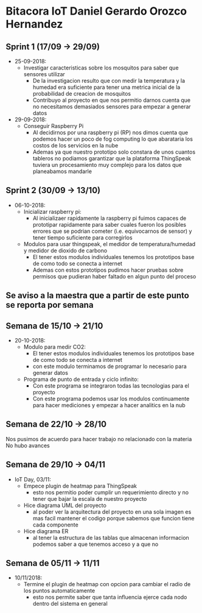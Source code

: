 # Bitacora IoT Daniel Gerardo Orozco Hernandez
## Sprint 1 (17/09 &rarr; 29/09)
* 25-09-2018:
    * Investigar caracteristicas sobre los mosquitos para saber que sensores utilizar
        * De la investigacion resulto que con medir la temperatura y la humedad era suficiente para tener una metrica inicial de la probabilidad de creacion de mosquitos
        * Contribuyo al proyecto en que nos permitio darnos cuenta que no necesitamos demasiados sensores para empezar a generar datos
* 29-09-2018:
    * Conseguir Raspberry Pi
        * Al decidirnos por una raspberry pi (RP) nos dimos cuenta que podemos hacer un poco de fog computing lo que abarataria los costos de los servicios en la nube
        * Ademas ya que nuestro prototipo solo constara de unos cuantos tableros no podiamos garantizar que la plataforma ThingSpeak tuviera un procesamiento muy complejo para los datos que planeabamos mandarle

## Sprint 2 (30/09 &rarr; 13/10)
* 06-10-2018:
    * Inicializar raspberry pi:
        * Al inicializaer rapidamente la raspberry pi fuimos capaces de prototipar rapidamente para saber cuales fueron los posibles errores que se podrian cometer (i.e. equivocarnos de sensor) y tener tiempo suficiente para corregirlos
    * Modulos para usar thingspeak, el medidor de temperatura/humedad y medidor de dioxido de carbono
        * El tener estos modulos individuales tenemos los prototipos base de como todo se conecta a internet
        * Ademas con estos prototipos pudimos hacer pruebas sobre permisos que pudieran haber faltado en algun punto del proceso

## Se aviso a la maestra que a partir de este punto se reporta por semana

## Semana de 15/10 &rarr; 21/10
* 20-10-2018:
   * Modulo para medir CO2:
      * El tener estos modulos individuales tenemos los prototipos base de como todo se conecta a internet
      * con este modulo terminamos de programar lo necesario para generar datos
   * Programa de punto de entrada y ciclo infinito:
      * Con este programa se integraron todas las tecnologias para el proyecto
      * Con este programa podemos usar los modulos continuamente para hacer mediciones y empezar a hacer analitics en la nub

## Semana de 22/10 &rarr; 28/10
Nos pusimos de acuerdo para hacer trabajo no relacionado con la materia  
No hubo avances

## Semana de 29/10 &rarr; 04/11
* IoT Day, 03/11:
   * Empece plugin de heatmap para ThingSpeak
      * esto nos permitio poder cumplir un requerimiento directo y no tener que bajar la escala de nuestro proyecto
   * Hice diagrama UML del proyecto
      * al poder ver la arquitectura del proyecto en una sola imagen es mas facil mantener el codigo porque sabemos que funcion tiene cada componente
   * Hice diagrama ER
      * al tener la estructura de las tablas que almacenan informacion podemos saber a que tenemos acceso y a que no

## Semana de 05/11 &rarr; 11/11
* 10/11/2018:
   * Termine el plugin de heatmap con opcion para cambiar el radio de los puntos automaticamente
      * esto nos permite saber que tanta influencia ejerce cada nodo dentro del sistema en general
